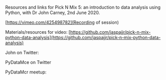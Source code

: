 Resources and links for Pick N Mix 5: an introduction to data analysis using Python, with Dr John Carney, 2nd June 2020.

[https://vimeo.com/425498782](Recording of session)

Materials/resources for video: [https://github.com/jaspajjr/pick-n-mix-python-data-analysis](https://github.com/jaspajjr/pick-n-mix-python-data-analysis)

John on Twitter: 

PyDataMce on Twitter

PyDataMcr meetup:

